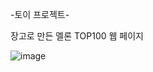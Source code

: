 -토이 프로젝트-

장고로 만든 멜론 TOP100 웹 페이지


![image](https://github.com/chrishyunstead/Melon_Top100_django/assets/162269217/063ca270-288f-43cc-85c2-78fd5e7ccbc8)

